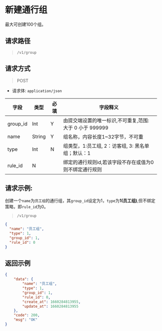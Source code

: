 # 新建通行组

最大可创建100个组。

## 请求路径

> `/v1/group`

## 请求方式

> POST

- 请求体: `application/json`

| 字段     | 类型   | 必填 | 字段释义                                                 |
| -------- | ------ | ---- | -------------------------------------------------------- |
| group_id | Int    | Y    | 由提交端设置的唯一标识,不可重复,范围: 大于 0 小于 999999 |
| name     | String | Y    | 组名称，内容长度1~32字节，不可重                         |
| type     | Int    | N    | 组类型，1:员工组, 2：访客组, 3: 黑名单组；默认：1                     |
| rule_id  | N      |      | 绑定的通行规则id,若该字段不存在或值为0则不绑定通行规则   |

## 请求示例:

创建一个`name`为`员工组`的通行组，其`group_id`设定为1，`type`为**1(员工组)**,但不绑定策略，即`rule_id`为0。

> `/v1/group`

```json
{
  "name": "员工组",
  "type": 1,
  "group_id": 1,
  "rule_id": 0
}
```

## 返回示例

```json
{
    "data": {
        "name": "员工组",
        "type": 1,
        "group_id": 1,
        "rule_id": 0,
        "create_at": 1660284813955,
        "update_at": 1660284813955
    },
    "code": 200,
    "msg": "OK"
}
```